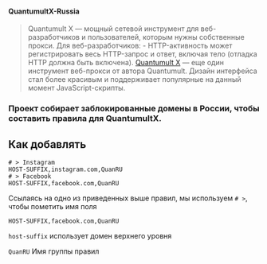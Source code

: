#### QuantumultX-Russia

> Quantumult X — мощный сетевой инструмент для веб-разработчиков и пользователей, которым нужны собственные прокси. Для веб-разработчиков: - HTTP-активность может регистрировать весь HTTP-запрос и ответ, включая тело (отладка HTTP должна быть включена). [Quantumult X](https://github.com/crossutility/Quantumult-X) — еще один инструмент веб-прокси от автора Quantumult. Дизайн интерфейса стал более красивым и поддерживает популярные на данный момент JavaScript-скрипты.

### Проект собирает заблокированные домены в России, чтобы составить правила для QuantumultX.


## Как добавлять

```
# > Instagram
HOST-SUFFIX,instagram.com,QuanRU
# > Facebook
HOST-SUFFIX,facebook.com,QuanRU
```

Ссылаясь на одно из приведенных выше правил, мы используем `# >`, чтобы пометить имя поля

```
HOST-SUFFIX,facebook.com,QuanRU
```

`host-suffix` использует домен верхнего уровня

`QuanRU` Имя группы правил
